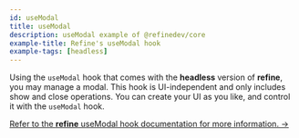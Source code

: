 ```yaml
---
id: useModal
title: useModal
description: useModal example of @refinedev/core
example-title: Refine's useModal hook
example-tags: [headless]
---
```


Using the `useModal` hook that comes with the **headless** version of **refine**, you may manage a modal. This hook is UI-independent and only includes show and close operations. You can create your UI as you like, and control it with the `useModal` hook.

[Refer to the **refine** useModal hook documentation for more information. →](/docs/core/hooks/utilities/use-modal/index)

<CodeSandboxExample path="core-use-modal" />
